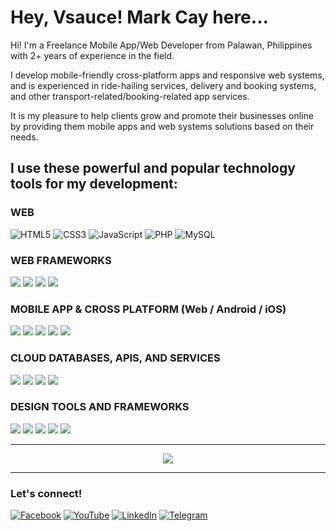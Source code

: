 # Hey, Vsauce! Mark Cay here...
Hi! I'm a Freelance Mobile App/Web Developer from Palawan, Philippines with 2+ years of experience in the field.

I develop mobile-friendly cross-platform apps and responsive web systems, and is experienced in ride-hailing services, delivery and booking systems, and other transport-related/booking-related app services.

It is my pleasure to help clients grow and promote their businesses online by providing them mobile apps and web systems solutions based on their needs.



## I use these powerful and popular technology tools for my development:

### WEB

![HTML5](https://img.shields.io/badge/html5-%23E34F26.svg?style=for-the-badge&logo=html5&logoColor=white)
![CSS3](https://img.shields.io/badge/css3-%231572B6.svg?style=for-the-badge&logo=css3&logoColor=white)
![JavaScript](https://img.shields.io/badge/javascript-%23323330.svg?style=for-the-badge&logo=javascript&logoColor=%23F7DF1E)
![PHP](https://img.shields.io/badge/php-%23777BB4.svg?style=for-the-badge&logo=php&logoColor=white)
![MySQL](https://img.shields.io/badge/mysql-%2300f.svg?style=for-the-badge&logo=mysql&logoColor=white)

### WEB FRAMEWORKS

![](https://img.shields.io/badge/-CodeIgniter-dd4814)
![](https://img.shields.io/badge/-React.js-61DBFB)
![](https://img.shields.io/badge/-Vue.js-34495E)
![](https://img.shields.io/badge/-Angular.js-dd1b16)

### MOBILE APP & CROSS PLATFORM (Web / Android / iOS)

![](https://img.shields.io/badge/-Android-32DE84)
![](https://img.shields.io/badge/-Kotlin-E24462)
![](https://img.shields.io/badge/-React_Native-61DBFB)
![](https://img.shields.io/badge/-Ionic-498AFF)
![](https://img.shields.io/badge/-Angular-dd1b16)

### CLOUD DATABASES, APIS, AND SERVICES

![](https://img.shields.io/badge/-Google_Cloud_Platform-4285F4)
![](https://img.shields.io/badge/-Firebase_services-FFA611)
![](https://img.shields.io/badge/-MongoDB-589636)
![](https://img.shields.io/badge/-GraphQL-e535ab)

### DESIGN TOOLS AND FRAMEWORKS

![](https://img.shields.io/badge/-Tailwind_CSS-38BDF8)
![](https://img.shields.io/badge/-Bootstrap-563d7c)
![](https://img.shields.io/badge/-Figma-ff3b00)
![](https://img.shields.io/badge/-Canva-20c4cb)
![](https://img.shields.io/badge/-Adobe_XD-430134)

---
  
<p align="center">
    <img src='https://github-readme-stats.vercel.app/api?username=markcay&&show_icons=true&title_color=ffffff&icon_color=DD762D&text_color=EA5D63&bg_color=1D1E3C&include_all_commits=true&count_private=true' />
</p>


---

### Let's connect!

<a href="https://facebook.com/Gabrielle.Cay" target="_blank">![Facebook](https://img.shields.io/badge/Facebook-%231877F2.svg?style=for-the-badge&logo=Facebook&logoColor=white)</a>
<a href="https://youtube.com/MarkCayCay" target="_blank">![YouTube](https://img.shields.io/badge/YouTube-%23FF0000.svg?style=for-the-badge&logo=YouTube&logoColor=white)</a>
<a href="https://linkedin.com/in/markcay" target="_blank">![LinkedIn](https://img.shields.io/badge/linkedin-%230077B5.svg?style=for-the-badge&logo=linkedin&logoColor=white)</a>
<a href="https://t.me/markcay" target="_blank">![Telegram](https://img.shields.io/badge/Telegram-2CA5E0?style=for-the-badge&logo=telegram&logoColor=white)</a>

